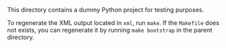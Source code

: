 This directory contains a dummy Python project for testing purposes.

To regenerate the XML output located in `xml`, run `make`. If the `Makefile`
does not exists, you can regenerate it by running `make bootstrap` in the parent
directory.
